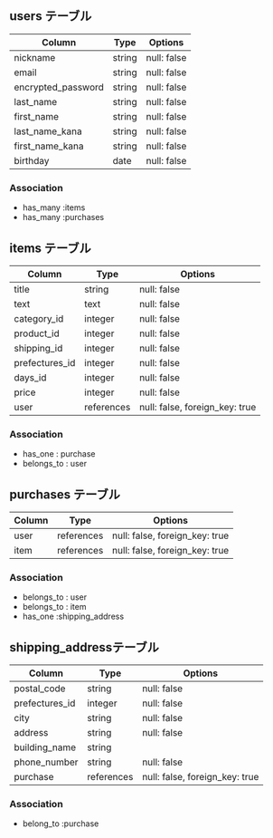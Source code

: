 

## users テーブル

| Column               | Type   | Options     |
| -------------------  | ------ | ----------- |
| nickname             | string | null: false |
| email                | string | null: false |
| encrypted_password   | string | null: false |
| last_name            | string | null: false |
| first_name           | string | null: false |
| last_name_kana       | string | null: false |
| first_name_kana      | string | null: false |
| birthday             | date   | null: false |

### Association

- has_many :items
- has_many :purchases


## items テーブル

| Column          | Type      | Options                        |
| --------------- | ----------| ------------------------------ |
| title           | string    | null: false                    |
| text            | text      | null: false                    |
| category_id     | integer   | null: false                    |
| product_id      | integer   | null: false                    |
| shipping_id     | integer   | null: false                    |
| prefectures_id  | integer   | null: false                    |
| days_id         | integer   | null: false                    |
| price           | integer   | null: false                    |
| user            | references| null: false, foreign_key: true |
### Association
- has_one : purchase
- belongs_to : user

## purchases テーブル

| Column    | Type         | Options                          |
|-----------|--------------| -------------------------------- |
| user      | references   | null: false, foreign_key: true   |
| item      | references   | null: false, foreign_key: true   |

### Association
- belongs_to : user
- belongs_to : item
- has_one :shipping_address

## shipping_addressテーブル

| Column          | Type      | Options                        |
| --------------- | ----------| ------------------------------ |
| postal_code     | string    | null: false                    |
| prefectures_id  | integer   | null: false                    |
| city            | string    | null: false                    |
| address         | string    | null: false                    |
| building_name   | string    |                                |
| phone_number    | string    | null: false                    |
| purchase        | references| null: false, foreign_key: true |

### Association
- belong_to :purchase

